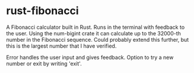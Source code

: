 # rust-fibonacci

A Fibonacci calculator built in Rust. Runs in the terminal with feedback to the user.
Using the num-bigint crate it can calculate up to the 32000-th number in the Fibonacci sequence. Could probably extend this further, but this is the largest number that I have verified.

Error handles the user input and gives feedback. Option to try a new number or exit by writing 'exit'.
